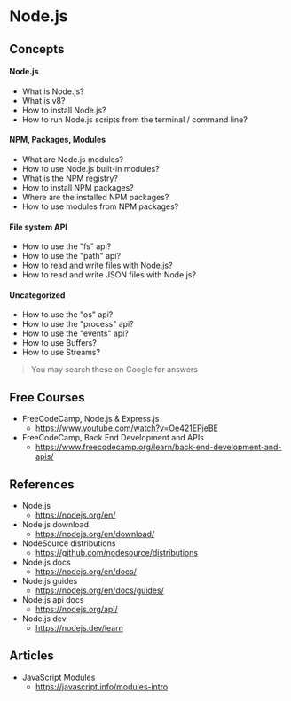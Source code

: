 # Node.js

## Concepts

#### Node.js

- What is Node.js?
- What is v8?
- How to install Node.js?
- How to run Node.js scripts from the terminal / command line?

#### NPM, Packages, Modules

- What are Node.js modules?
- How to use Node.js built-in modules?
- What is the NPM registry? 
- How to install NPM packages?
- Where are the installed NPM packages?
- How to use modules from NPM packages?

#### File system API

- How to use the "fs" api?
- How to use the "path" api?
- How to read and write files with Node.js?
- How to read and write JSON files with Node.js?

#### Uncategorized

- How to use the "os" api?
- How to use the "process" api?
- How to use the "events" api?
- How to use Buffers?
- How to use Streams?

> You may search these on Google for answers

## Free Courses

- FreeCodeCamp, Node.js & Express.js
  - <https://www.youtube.com/watch?v=Oe421EPjeBE>
- FreeCodeCamp, Back End Development and APIs
  - <https://www.freecodecamp.org/learn/back-end-development-and-apis/>

## References

- Node.js
  - <https://nodejs.org/en/>
- Node.js download
  - <https://nodejs.org/en/download/>
- NodeSource distributions
  - <https://github.com/nodesource/distributions>
- Node.js docs
  - <https://nodejs.org/en/docs/>
- Node.js guides
  - <https://nodejs.org/en/docs/guides/>
- Node.js api docs
  - <https://nodejs.org/api/>
- Node.js dev
  - <https://nodejs.dev/learn>

## Articles

- JavaScript Modules
  - <https://javascript.info/modules-intro>